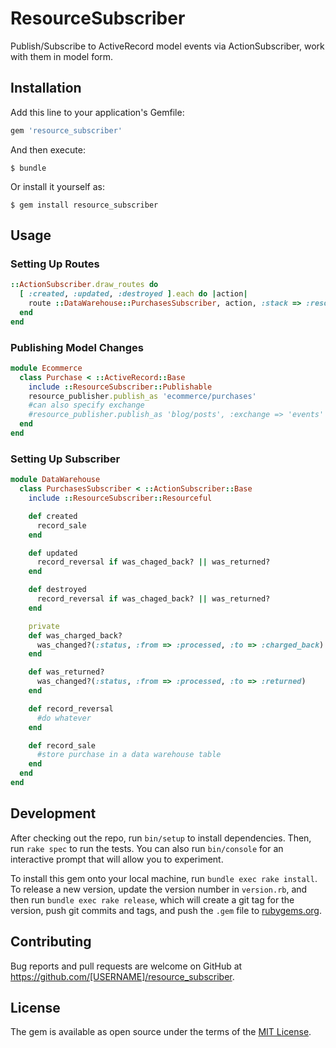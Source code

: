 # ResourceSubscriber

Publish/Subscribe to ActiveRecord model events via ActionSubscriber, work with them in model form.

## Installation

Add this line to your application's Gemfile:

```ruby
gem 'resource_subscriber'
```

And then execute:

    $ bundle

Or install it yourself as:

    $ gem install resource_subscriber

## Usage

### Setting Up Routes
``` ruby
::ActionSubscriber.draw_routes do
  [ :created, :updated, :destroyed ].each do |action|
    route ::DataWarehouse::PurchasesSubscriber, action, :stack => :resourceful, :exchange => :events
  end
end
```

### Publishing Model Changes
``` ruby
module Ecommerce
  class Purchase < ::ActiveRecord::Base
    include ::ResourceSubscriber::Publishable
    resource_publisher.publish_as 'ecommerce/purchases'
    #can also specify exchange
    #resource_publisher.publish_as 'blog/posts', :exchange => 'events'
  end
end
```

### Setting Up Subscriber
``` ruby
module DataWarehouse
  class PurchasesSubscriber < ::ActionSubscriber::Base
    include ::ResourceSubscriber::Resourceful

    def created
      record_sale
    end

    def updated
      record_reversal if was_chaged_back? || was_returned?
    end

    def destroyed
      record_reversal if was_chaged_back? || was_returned?
    end

    private
    def was_charged_back?
      was_changed?(:status, :from => :processed, :to => :charged_back)
    end

    def was_returned?
      was_changed?(:status, :from => :processed, :to => :returned)
    end

    def record_reversal
      #do whatever
    end

    def record_sale
      #store purchase in a data warehouse table
    end
  end
end
```

## Development

After checking out the repo, run `bin/setup` to install dependencies. Then, run `rake spec` to run the tests. You can also run `bin/console` for an interactive prompt that will allow you to experiment.

To install this gem onto your local machine, run `bundle exec rake install`. To release a new version, update the version number in `version.rb`, and then run `bundle exec rake release`, which will create a git tag for the version, push git commits and tags, and push the `.gem` file to [rubygems.org](https://rubygems.org).

## Contributing

Bug reports and pull requests are welcome on GitHub at https://github.com/[USERNAME]/resource_subscriber.


## License

The gem is available as open source under the terms of the [MIT License](http://opensource.org/licenses/MIT).
